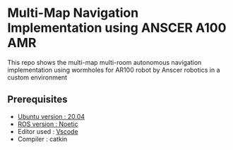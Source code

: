 # Multi-Map Navigation Implementation using ANSCER A100 AMR

This repo shows the multi-map multi-room autonomous navigation implementation using wormholes for AR100 robot by Anscer robotics in a custom environment 

## Prerequisites

* [Ubuntu version : 20.04](https://ubuntu.com/download/desktop)
* [ROS version : Noetic](http://wiki.ros.org/noetic/Installation/Ubuntu)
* Editor used : [Vscode](https://code.visualstudio.com/download)
* Compiler  : catkin

